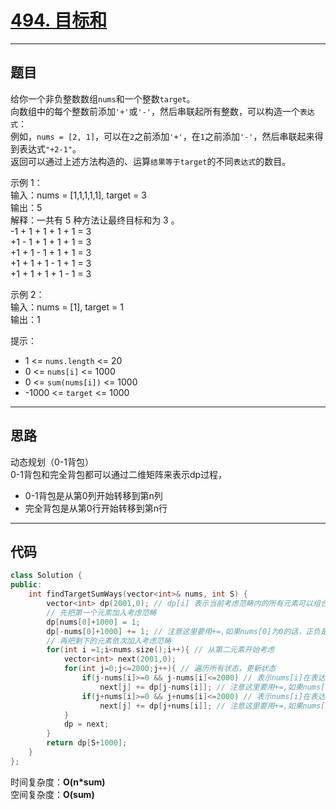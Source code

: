 # [494. 目标和](https://leetcode.cn/problems/target-sum/description/)

---

## 题目

给你一个非负整数数组`nums`和一个整数`target`。  
向数组中的每个整数前添加`'+'`或`'-'`，然后串联起所有整数，可以构造一个`表达式`：  
例如，`nums = [2, 1]`，可以在`2`之前添加`'+'`，在`1`之前添加`'-'`，然后串联起来得到表达式`"+2-1"`。  
返回可以通过上述方法构造的、运算`结果等于target`的不同`表达式`的数目。  

示例 1：  
输入：nums = [1,1,1,1,1], target = 3  
输出：5  
解释：一共有 5 种方法让最终目标和为 3 。  
-1 + 1 + 1 + 1 + 1 = 3  
+1 - 1 + 1 + 1 + 1 = 3  
+1 + 1 - 1 + 1 + 1 = 3  
+1 + 1 + 1 - 1 + 1 = 3  
+1 + 1 + 1 + 1 - 1 = 3  

示例 2：  
输入：nums = [1], target = 1  
输出：1  

提示：  

- 1 <= `nums.length` <= 20
- 0 <= `nums[i]` <= 1000
- 0 <= `sum(nums[i])` <= 1000
- -1000 <= `target` <= 1000

---

## 思路

动态规划（0-1背包）  
0-1背包和完全背包都可以通过二维矩阵来表示dp过程，

- 0-1背包是从第0列开始转移到第n列  
- 完全背包是从第0行开始转移到第n行

---

## 代码

```C++
class Solution {
public:
    int findTargetSumWays(vector<int>& nums, int S) {
        vector<int> dp(2001,0); // dp[i] 表示当前考虑范畴内的所有元素可以组合得到i的总组合个数
        // 先把第一个元素加入考虑范畴
        dp[nums[0]+1000] = 1;
        dp[-nums[0]+1000] += 1; // 注意这里要用+=,如果nums[0]为0的话，正负是相等的
        // 再把剩下的元素依次加入考虑范畴
        for(int i =1;i<nums.size();i++){ // 从第二元素开始考虑
            vector<int> next(2001,0);
            for(int j=0;j<=2000;j++){ // 遍历所有状态，更新状态
                if(j-nums[i]>=0 && j-nums[i]<=2000) // 表示nums[i]在表达式中取正，这里这两个边界判定不能漏
                    next[j] += dp[j-nums[i]]; // 注意这里要用+=,如果nums[i]为0的话，正负是相等的
                if(j+nums[i]>=0 && j+nums[i]<=2000) // 表示nums[i]在表达式中取负，这里这两个边界判定不能漏
                    next[j] += dp[j+nums[i]]; // 注意这里要用+=,如果nums[i]为0的话，正负是相等的
            }
            dp = next;
        }
        return dp[S+1000];
    }
};
```

时间复杂度：**O(n*sum)**  
空间复杂度：**O(sum)**
